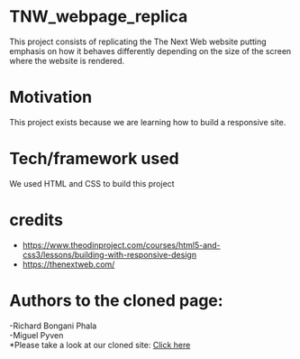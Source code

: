 # TNW_webpage_replica

This project consists of replicating the The Next Web website putting emphasis on how it behaves differently depending on the size of the screen where the website is rendered.

# Motivation

This project exists because we are learning how to build a responsive site.

# Tech/framework used

We used HTML and CSS to build this project

# credits

- https://www.theodinproject.com/courses/html5-and-css3/lessons/building-with-responsive-design
- https://thenextweb.com/

# Authors to the cloned page:
  -Richard  Bongani Phala<br>
  -Miguel Pyven<br>
  *Please take a look at our cloned site:
  <a href="https://rawcdn.githack.com/RichardBongani/TNW_webpage_replica/e5a179297f4fbb23e353d7fde7626394d87e487a/index.html">Click here</a>
